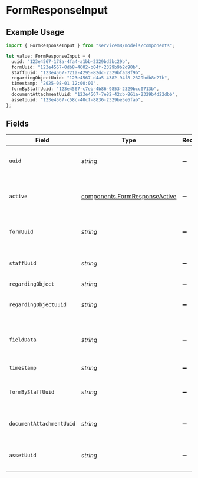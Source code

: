 # FormResponseInput

## Example Usage

```typescript
import { FormResponseInput } from "servicem8/models/components";

let value: FormResponseInput = {
  uuid: "123e4567-178a-4fa4-a1bb-2329bd3bc29b",
  formUuid: "123e4567-0db8-4602-b04f-2329b9b2d90b",
  staffUuid: "123e4567-721a-4295-82dc-2329bfa38f9b",
  regardingObjectUuid: "123e4567-d4a5-4382-94f8-2329bdb8d27b",
  timestamp: "2025-08-01 12:00:00",
  formByStaffUuid: "123e4567-c7eb-4b86-9853-2329bcc0713b",
  documentAttachmentUuid: "123e4567-7e82-42cb-861a-2329b4d22dbb",
  assetUuid: "123e4567-c58c-40cf-8836-2329be5e6fab",
};
```

## Fields

| Field                                                                          | Type                                                                           | Required                                                                       | Description                                                                    | Example                                                                        |
| ------------------------------------------------------------------------------ | ------------------------------------------------------------------------------ | ------------------------------------------------------------------------------ | ------------------------------------------------------------------------------ | ------------------------------------------------------------------------------ |
| `uuid`                                                                         | *string*                                                                       | :heavy_minus_sign:                                                             | Unique identifier for this record                                              | 123e4567-178a-4fa4-a1bb-2329bd3bc29b                                           |
| `active`                                                                       | [components.FormResponseActive](../../models/components/formresponseactive.md) | :heavy_minus_sign:                                                             | Record active/deleted flag.  Valid values are [0,1]                            |                                                                                |
| `formUuid`                                                                     | *string*                                                                       | :heavy_minus_sign:                                                             | N/A                                                                            | 123e4567-0db8-4602-b04f-2329b9b2d90b                                           |
| `staffUuid`                                                                    | *string*                                                                       | :heavy_minus_sign:                                                             | N/A                                                                            | 123e4567-721a-4295-82dc-2329bfa38f9b                                           |
| `regardingObject`                                                              | *string*                                                                       | :heavy_minus_sign:                                                             | N/A                                                                            |                                                                                |
| `regardingObjectUuid`                                                          | *string*                                                                       | :heavy_minus_sign:                                                             | N/A                                                                            | 123e4567-d4a5-4382-94f8-2329bdb8d27b                                           |
| `fieldData`                                                                    | *string*                                                                       | :heavy_minus_sign:                                                             | JSON array of form answers captured at submission time.                        |                                                                                |
| `timestamp`                                                                    | *string*                                                                       | :heavy_minus_sign:                                                             | N/A                                                                            | 2025-08-01 12:00:00                                                            |
| `formByStaffUuid`                                                              | *string*                                                                       | :heavy_minus_sign:                                                             | N/A                                                                            | 123e4567-c7eb-4b86-9853-2329bcc0713b                                           |
| `documentAttachmentUuid`                                                       | *string*                                                                       | :heavy_minus_sign:                                                             | N/A                                                                            | 123e4567-7e82-42cb-861a-2329b4d22dbb                                           |
| `assetUuid`                                                                    | *string*                                                                       | :heavy_minus_sign:                                                             | N/A                                                                            | 123e4567-c58c-40cf-8836-2329be5e6fab                                           |